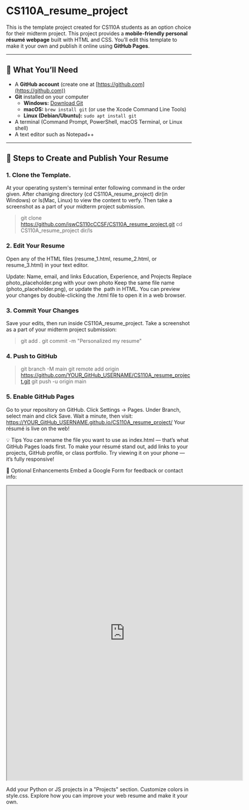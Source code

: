 # CS110A_resume_project
This is the template project created for CS110A students as an option choice for their midterm project. This project provides a **mobile-friendly personal résumé webpage** built with HTML and CSS. You’ll edit this template to make it your own and publish it online using **GitHub Pages**.

---
## 🧰 What You’ll Need
- A **GitHub account** (create one at [https://github.com](https://github.com))
- **Git** installed on your computer
  - **Windows:** [Download Git](https://git-scm.com/download/win)
  - **macOS:** `brew install git` (or use the Xcode Command Line Tools)
  - **Linux (Debian/Ubuntu):** `sudo apt install git`
- A terminal (Command Prompt, PowerShell, macOS Terminal, or Linux shell)
- A text editor such as Notepad++
---
## 🚀 Steps to Create and Publish Your Resume

### 1. Clone the Template.
At your operating system's terminal enter following command in the order given. After chaniging directory (cd CS110A_resume_project) dir(in Windows) or ls(Mac, Linux) to view the content to verfy. Then take a screenshot as a part of your midterm project submission. 

>git clone https://github.com/iswCS110cCCSF/CS110A_resume_project.git
>cd CS110A_resume_project
>dir/ls

### 2. Edit Your Resume

Open any of the HTML files (resume_1.html, resume_2.html, or resume_3.html) in your text editor.

Update:
Name, email, and links
Education, Experience, and Projects
Replace photo_placeholder.png with your own photo
Keep the same file name (photo_placeholder.png), or update the <img src> path in HTML.
You can preview your changes by double-clicking the .html file to open it in a web browser.

### 3. Commit Your Changes
Save your edits, then run inside CS110A_resume_project. Take a screenshot as a part of your midterm project submission:

>git add .
>git commit -m "Personalized my resume"

### 4. Push to GitHub
>git branch -M main
>git remote add origin https://github.com/YOUR_GitHub_USERNAME/CS110A_resume_project.git
>git push -u origin main

### 5. Enable GitHub Pages

Go to your repository on GitHub.
Click Settings → Pages.
Under Branch, select main and click Save.
Wait a minute, then visit:
https://YOUR_GitHub_USERNAME.github.io/CS110A_resume_project/
Your résumé is live on the web!

💡 Tips
You can rename the file you want to use as index.html — that’s what GitHub Pages loads first.
To make your résumé stand out, add links to your projects, GitHub profile, or class portfolio.
Try viewing it on your phone — it’s fully responsive!

🧩 Optional Enhancements
Embed a Google Form for feedback or contact info:
<iframe src="https://docs.google.com/forms/d/e/YOUR_FORM_ID/viewform?embedded=true" width="640" height="800"></iframe>

Add your Python or JS projects in a "Projects" section.
Customize colors in style.css. Explore how you can improve your web resume and make it your own.
